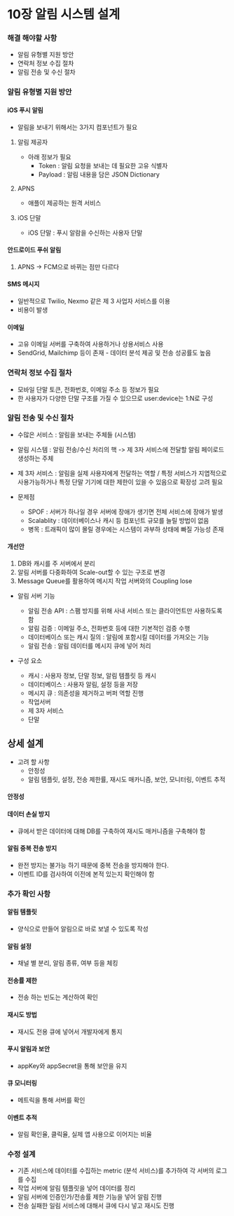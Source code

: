 # 10장 알림 시스템 설계

### 해결 해야할 사항

- 알림 유형별 지원 방안
- 연락처 정보 수집 절차
- 알림 전송 및 수신 절차

### 알림 유형별 지원 방안

#### iOS 푸시 알림

- 알림을 보내기 위해서는 3가지 컴포넌트가 필요

1. 알림 제공자
    - 아래 정보가 필요
        - Token : 알림 요청을 보내는 데 필요한 고유 식별자
        - Payload : 알림 내용을 담은 JSON Dictionary
    
2. APNS
    - 애플이 제공하는 원격 서비스

3. iOS 단말
    - iOS 단말 : 푸시 알람을 수신하는 사용자 단말

#### 안드로이드 푸쉬 알림

1. APNS -> FCM으로 바뀌는 점만 다르다

#### SMS 메시지

- 일반적으로 Twilio, Nexmo 같은 제 3 사업자 서비스를 이용
- 비용이 발생

#### 이메일

- 고유 이메일 서버를 구축하여 사용하거나 상용서비스 사용
- SendGrid, Mailchimp 등이 존재 - 데이터 분석 제공 및 전송 성공률도 높음

### 연락처 정보 수집 절차

- 모바일 단말 토큰, 전화번호, 이메일 주소 등 정보가 필요
- 한 사용자가 다양한 단말 구조를 가질 수 있으므로 user:device는 1:N로 구성

### 알림 전송 및 수신 절차

- 수많은 서비스 : 알림을 보내는 주체들 (시스템)
- 알림 시스템 : 알림 전송/수신 처리의 핵 -> 제 3자 서비스에 전달할 알림 페이로드 생성하는 주체
- 제 3자 서비스 : 알림을 실제 사용자에게 전달하는 역할 / 특정 서비스가 지엽적으로 사용가능하거나 특정 단말 기기에 대한 제한이 있을 수 있음으로 확장성 고려 필요

- 문제점
    - SPOF : 서버가 하나일 경우 서버에 장애가 생기면 전체 서비스에 장애가 발생
    - Scalablity : 데이터베이스나 캐시 등 컴포넌트 규모를 늘릴 방법이 없음
    - 병목 : 트래픽이 많이 몰릴 경우에는 시스템이 과부하 상태에 빠질 가능성 존재

#### 개선안

1. DB와 캐시를 주 서버에서 분리
2. 알림 서버를 다중화하여 Scale-out할 수 있는 구조로 변경
3. Message Queue를 활용하여 메시지 작업 서버와의 Coupling lose

- 알림 서버 기능
    - 알림 전송 API : 스팸 방지를 위해 사내 서비스 또는 클라이언트만 사용하도록 함
    - 알림 검증 : 이메일 주소, 전화번호 등에 대한 기본적인 검증 수행
    - 데이터베이스 또는 캐시 질의 : 알림에 포함시킬 데이터를 가져오는 기능
    - 알림 전송 : 알림 데이터를 메시지 큐에 넣어 처리

- 구성 요소
    - 캐시 : 사용자 정보, 단말 정보, 알림 템플릿 등 캐시
    - 데이터베이스 : 사용자 알림, 설정 등을 저장
    - 메시지 큐 : 의존성을 제거하고 버퍼 역할 진행
    - 작업서버
    - 제 3자 서비스
    - 단말

## 상세 설계

- 고려 할 사항
    - 안정성
    - 알림 템플릿, 설정, 전송 제한률, 재시도 매카니즘, 보안, 모니터링, 이벤트 추적

#### 안정성

#### 데이터 손실 방지

- 큐에서 받은 데이터에 대해 DB를 구축하여 재시도 매커니즘을 구축해야 함

#### 알림 중복 전송 방지

- 완전 방지는 불가능 하기 때문에 중복 전송을 방지해야 한다.
- 이벤트 ID를 검사하여 이전에 본적 있는지 확인해야 함

### 추가 확인 사항

#### 알림 템플릿

- 양식으로 만들어 알림으로 바로 보낼 수 있도록 작성

#### 알림 설정

- 채널 별 분리, 알림 종류, 여부 등을 체킹

#### 전송률 제한

- 전송 하는 빈도는 계산하여 확인

#### 재시도 방법

- 재시도 전용 큐에 넣어서 개발자에게 통지

#### 푸시 알림과 보안

- appKey와 appSecret을 통해 보안을 유지

#### 큐 모니터링

- 메트릭을 통해 서버를 확인

#### 이벤트 추적

- 알림 확인율, 클릭율, 실제 앱 사용으로 이어지는 비율

### 수정 설계

- 기존 서비스에 데이터를 수집하는 metric (분석 서비스)를 추가하여 각 서버의 로그를 수집
- 작업 서버에 알림 템플릿을 넣어 데이터를 정리
- 알림 서버에 인증인가/전송률 제한 기능을 넣어 알림 진행
- 전송 실패한 일림 서비스에 대해서 큐에 다시 넣고 재시도 진행


